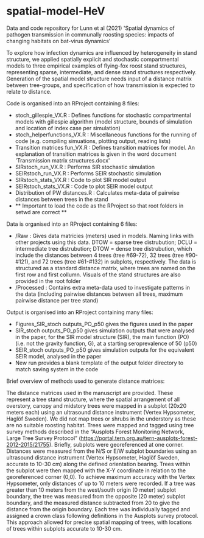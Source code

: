 # spatial-model-HeV
Data and code repository for Lunn et al (2021) 'Spatial dynamics of pathogen transmission in communally roosting species: impacts of changing habitats on bat-virus dynamics'

To explore how infection dynamics are influenced by heterogeneity in stand structure, we applied spatially explicit and stochastic compartmental models to three empirical examples of flying-fox roost stand structures, representing sparse, intermediate, and dense stand structures respectively. Generation of the spatial model structure needs input of a distance matrix between tree-groups, and specification of how transmission is expected to relate to distance. 

Code is organised into an RProject containing 8 files:
- stoch_gillespie_VX.R : Defines functions for stochastic compartmental models with gillespie algorithm (model structure, bounds of simulation and location of index case per simulation)
- stoch_helperfunctions_VX.R : Miscellaneous functions for the running of code (e.g. compiling simuations, plotting output, reading lists)
- Transition matrices fun_VX.R : Defines transition matrices for model. An explanation of transition matrices is given in the word document 'Transmission matrix structures.docx'
- SIRstoch_run_VX.R : Performs SIR stochastic simulation
- SEIRstoch_run_VX.R : Performs SEIR stochastic simulation
- SIRstoch_stats_VX.R : Code to plot SIR model output
- SEIRstoch_stats_VX.R : Code to plot SEIR model output
- Distribution of PW distances.R : Calculates meta-data of pairwise distances between trees in the stand
- ** Important to load the code as the RProject so that root folders in setwd are correct **

Data is organised into an RProject containing 6 files:
- /Raw : Gives data matricies (meters) used in models. Naming links with other projects using this data. DTOW = sparse tree distrubution; DCLU = intermediate tree distrubution; DTOW = dense tree distrubution, which include the distances between 4 trees (tree #69-72), 32 trees (tree #90-#121), and 72 trees (tree #61-#132) in subplots, respectively. The data is structured as a standard distance matrix, where trees are named on the first row and first collumn. Visuals of the stand structures are also provided in the root folder
- /Processed : Contains extra meta-data used to investigate patterns in the data (including pairwise distances between all trees, maximum pairwise distance per tree stand)

Output is organised into an RProject containing many files:
- Figures_SIR_stoch outputs_PO_p50 gives the figures used in the paper
- SIR_stoch outputs_PO_p50 gives simulation outputs that were analysed in the paper, for the SIR model structure (SIR), the main function (PO) (i.e. not the gravity function, G), at a starting seroprevalence of 50 (p50)
- SEIR_stoch outputs_PO_p50 gives simulation outputs for the equivalent SEIR model, analysed in the paper
- New run provides a blank template of the output folder directory to match saving system in the code

Brief overview of methods used to generate distance matrices:

The distance matrices used in the manuscript are provided. These represent a tree stand structure, where the spatial arrangement of all overstory, canopy and midstory trees were mapped in a subplot (20x20 meters each) using an ultrasound distance instrument (Vertex Hypsometer, Haglöf Sweden). We did not map trees or shrubs in the understory as these are no suitable roosting habitat. Trees were mapped and tagged using tree survey methods described in the “Ausplots Forest Monitoring Network, Large Tree Survey Protocol” (https://portal.tern.org.au/tern-ausplots-forest-2012-2015/21755). Briefly, subplots were georeferenced at one corner. Distances were measured from the N/S or E/W subplot boundaries using an ultrasound distance instrument (Vertex Hypsometer, Haglöf Sweden, accurate to 10-30 cm) along the defined orientation bearing. Trees within the subplot were then mapped with the X-Y coordinate in relation to the georeferenced corner (0,0). To achieve maximum accuracy with the Vertex Hypsometer, only distances of up to 10 meters were recorded. If a tree was greater than 10 meters from the west/south origin (0 meter) subplot boundary, the tree was measured from the opposite (20 meter) subplot boundary, and the measured distance subtracted from 20 to give the distance from the origin boundary. Each tree was individually tagged and assigned a crown class following definitions in the Ausplots survey protocol. This approach allowed for precise spatial mapping of trees, with locations of trees within subplots accurate to 10-30 cm.
